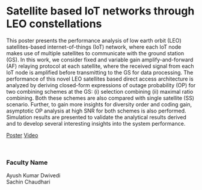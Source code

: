 # Satellite based IoT networks through LEO constellations

This poster presents the performance analysis of low earth orbit (LEO) satellites-based internet-of-things (IoT) network, where each IoT node makes use of multiple satellites to communicate with the ground station (GS). In this work, we consider fixed and variable gain amplify-and-forward (AF) relaying protocol at each satellite, where the received signal from each IoT node is amplified before transmitting to the GS for data processing. The performance of this novel LEO satellites based direct access architecture is analyzed by deriving closed-form expressions of outage probability (OP) for two combining schemes at the GS: (i) selection combining (ii) maximal ratio combining. Both these schemes are also compared with single satellite (SS) scenario. Further, to gain more insights for diversity order and coding gain, asymptotic OP analysis at high SNR for both schemes is also performed. Simulation results are presented to validate the analytical results derived and to develop several interesting insights into the system performance.

[Poster](09.%20Satellite%20based%20IoT%20networks%20through%20LEO%20constellations.pdf)
[Video](https://youtu.be/HDTLh_Enbaw)

<br>


### Faculty Name

Ayush Kumar Dwivedi<br>
Sachin Chaudhari
